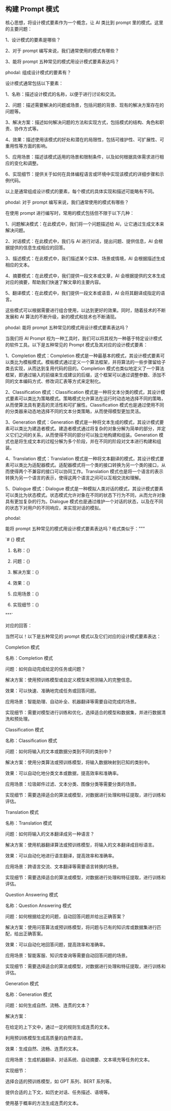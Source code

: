 ## 构建 Prompt 模式

核心思想，将设计模式要素作为一个概念，让 AI 类比到 prompt 里的模式。这里的主要问题：

1、设计模式的要素是哪些？

2、对于 prompt 编写来说，我们通常使用的模式有哪些？

3、能将 prompt 五种常见的模式用设计模式要素表达吗？

phodal: 组成设计模式的要素有？

设计模式通常包括以下要素：

1、名称：描述设计模式的名称，以便于进行讨论和交流。

2、问题：描述需要解决的问题或场景，包括问题的背景、现有的解决方案存在的问题等。

3、解决方案：描述如何解决问题的方法和实现方式，包括模式的结构、角色和职责、协作方式等。

4、效果：描述使用该模式的好处和潜在的局限性，包括可维护性、可扩展性、可重用性等方面的影响。

5、应用场景：描述该模式适用的场景和限制条件，以及如何根据具体需求进行相应的变化和调整。

6、实现细节：提供关于如何在具体编程语言或环境中实现该模式的详细步骤和示例代码。

以上是通常组成设计模式的要素，每个模式的具体实现和描述可能略有不同。

phodal: 对于 prompt 编写来说，我们通常使用的模式有哪些？

在使用 prompt 进行编写时，常用的模式包括但不限于以下几种：

1、问题解决模式：在此模式中，我们将一个问题描述给 AI，让它通过生成文本来解决问题。

2、对话模式：在此模式中，我们与 AI 进行对话，提出问题、提供信息，AI 会根据提供的信息生成相应的回答。

3、描述模式：在此模式中，我们描述某个实体、场景或情境，AI 会根据描述生成相应的文本。

4、摘要模式：在此模式中，我们提供一段文本或文章，AI 会根据提供的文本生成对应的摘要，帮助我们快速了解文章的主要内容。

5、翻译模式：在此模式中，我们提供一段文本或语音，AI 会将其翻译成指定的语言。

这些模式可以根据需要进行组合使用，以达到更好的效果。同时，随着技术的不断发展和 AI 算法的不断升级，新的模式和技术也不断涌现。

phodal: 能将 prompt 五种常见的模式用设计模式要素表达吗？

当我们将 AI Prompt 视为一种工具时，我们可以将其视为一种基于特定设计模式的软件工具。以下是五种常见的 Prompt 模式及其对应的设计模式要素：

1、Completion 模式：Completion 模式是一种最基本的模式，其设计模式要素可以类比为模板模式。模板模式通过定义一个算法框架，并将算法的一些步骤留给子类去实现，从而达到复用代码的目的。Completion 模式也类似地定义了一个算法框架，即通过输入的前缀来生成建议的后缀，这个框架可以通过调整参数、添加不同的文本编码方式、修改词汇表等方式来定制化。

2、Classification 模式：Classification 模式是一种将文本分类的模式，其设计模式要素可以类比为策略模式。策略模式允许算法在运行时动态地选择不同的策略，从而使算法具有更高的灵活性和可扩展性。Classification 模式也是通过使用不同的分类器来动态地选择不同的文本分类策略，从而使得模型更加灵活。

3、Generation 模式：Generation 模式是一种将文本生成的模式，其设计模式要素可以类比为建造者模式。建造者模式通过将复杂的对象分解为简单的部分，并定义它们之间的关系，从而使得不同的部分可以独立地构建和组装。Generation 模式也是将生成文本的过程分解为多个阶段，并在不同的阶段对文本进行构建和组装。

4、Translation 模式：Translation 模式是一种将文本翻译的模式，其设计模式要素可以类比为适配器模式。适配器模式将一个类的接口转换为另一个类的接口，从而使得两个不兼容的接口可以协同工作。Translation 模式也是将一个语言的表示转换为另一个语言的表示，使得这两个语言之间可以互相交流和理解。

5、Dialogue 模式：Dialogue 模式是一种模拟人类对话的模式，其设计模式要素可以类比为状态模式。状态模式允许对象在不同的状态下行为不同，从而允许对象具有更加复杂的行为。Dialogue 模式也是通过维护一个对话的状态，以及在不同的状态下对用户的不同响应，来实现对话的模拟。

phodal:

能将 prompt 五种常见的模式用设计模式要素表达吗？格式类似于："""

`# {} 模式

1. 名称：{}

2. 问题：{}

3. 解决方案：{}

4. 效果：{}

5. 应用场景：{}

6. 实现细节：{}

"""`

对应的回答：

当然可以！以下是五种常见的 prompt 模式以及它们对应的设计模式要素表达：

Completion 模式

名称：Completion 模式

问题：如何自动完成给定的任务或问题？

解决方案：使用预训练模型或自定义模型来预测输入的完整信息。

效果：可以快速、准确地完成任务或回答问题。

应用场景：智能助理、自动补全、机器翻译等需要自动完成的场景。

实现细节：需要对模型进行训练和优化，选择适合的模型和数据集，并进行数据清洗和预处理。

Classification 模式

名称：Classification 模式

问题：如何将输入的文本或数据分类到不同的类别中？

解决方案：使用分类算法或预训练模型，将输入数据映射到已知的类别中。

效果：可以自动化地分类文本或数据，提高效率和准确率。

应用场景：垃圾邮件过滤、文本分类、图像分类等需要分类的场景。

实现细节：需要选择适合的算法或模型，对数据进行处理和特征提取，进行训练和评估。

Translation 模式

名称：Translation 模式

问题：如何将输入的文本翻译成另一种语言？

解决方案：使用机器翻译算法或预训练模型，将输入的文本翻译成目标语言。

效果：可以自动化地进行语言翻译，提高效率和准确率。

应用场景：跨语言交流、文本翻译等需要语言转换的场景。

实现细节：需要选择适合的算法或模型，对数据进行处理和特征提取，进行训练和评估。

Question Answering 模式

名称：Question Answering 模式

问题：如何根据给定的问题，自动回答问题并给出正确答案？

解决方案：使用问答算法或预训练模型，将问题与已有的知识库或数据集进行匹配，给出正确答案。

效果：可以自动化地回答问题，提高效率和准确率。

应用场景：智能客服、知识库查询等需要自动回答问题的场景。

实现细节：需要选择适合的算法或模型，对数据进行处理和特征提取，进行训练和评估。

Generation 模式

名称：Generation 模式

问题：如何生成自然、流畅、连贯的文本？

解决方案：

在给定的上下文中，通过一定的规则生成连贯的文本。

利用预训练模型生成高质量的自然语言。

效果：生成自然、流畅、连贯的文本。

应用场景：生成机器翻译、对话系统、自动摘要、文本填充等任务的文本。

实现细节：

选择合适的预训练模型，如 GPT 系列、BERT 系列等。

提供合适的上下文，如历史对话、任务描述、语境等。

使用基于概率的方法生成连贯的文本。